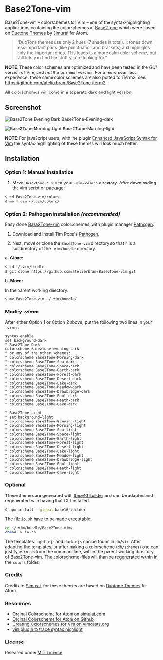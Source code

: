 # Base2Tone-vim

Base2Tone-vim – colorschemes for Vim – one of the syntax-highlighting applications containing the colorschemes of [Base2Tone](http://base2t.one) which were based on [Duotone Themes](http://simurai.com/projects/2016/01/01/duotone-themes/) by [Simurai](http://simurai.com/) for Atom.
> “DuoTone themes use only 2 hues (7 shades in total). It tones down less important parts (like punctuation and brackets) and highlights only the important ones. This leads to a more calm color scheme, but still lets you find the stuff you're looking for.”


**NOTE**: These color schemes are optimized and have been tested in the _GUI_ version of Vim, and _not_ the terminal version. For a more seamless experience: these same color schemes are also ported to iTerm2, see: <https://github.com/atelierbram/Base2Tone-iterm2>.

All colorschemes will come in a separate dark and light version.

## Screenshot
![Base2Tone Evening Dark](http://base2t.one/assets/img/png/Base2Tone-Evening-dark-vim_940x640.png) 
Base2Tone-Evening-dark

![Base2Tone Morning Light](http://base2t.one/assets/img/png/Base2Tone-Morning-light-vim_940x640.png) 
Base2Tone-Morning-light

**NOTE**: For javaScript users, with the plugin [Enhanced JavaScript Syntax for Vim](https://github.com/jelera/vim-javascript-syntax) the syntax-highlighting of these themes will look much better.

## Installation

### Option 1: Manual installation

1.  Move `Base2Tone-*.vim` to your `.vim/colors` directory. After downloading the
vim script or package:

```bash
$ cd Base2Tone-vim/colors
$ mv *.vim ~/.vim/colors/
```

### Option 2: Pathogen installation ***(recommended)***
Easy clone [Base2Tone-vim](https://github.com/atelierbram/Base2Tone-vim) colorschemes, with plugin manager [Pathogen].

1.  Download and install Tim Pope's [Pathogen].

2.  Next, move or clone the `Base2Tone-vim` directory so that it is
a subdirectory of the `.vim/bundle` directory.

a. **Clone:**

```bash
$ cd ~/.vim/bundle
$ git clone https://github.com/atelierbram/Base2Tone-vim.git
```

b. **Move:**

In the parent working directory:

```bash
$ mv Base2Tone-vim ~/.vim/bundle/
```

### Modify .vimrc

After either Option 1 or Option 2 above, put the following two lines in your
`.vimrc`:

```vim
syntax enable
set background=dark
" Base2Tone Dark
colorscheme Base2Tone-Evening-dark
" or any of the other schemes:
" colorscheme Base2Tone-Morning-dark
" colorscheme Base2Tone-Sea-dark
" colorscheme Base2Tone-Space-dark
" colorscheme Base2Tone-Earth-dark
" colorscheme Base2Tone-Forest-dark
" colorscheme Base2Tone-Desert-dark
" colorscheme Base2Tone-Lake-dark
" colorscheme Base2Tone-Meadow-dark
" colorscheme Base2Tone-Drawbridge-dark
" colorscheme Base2Tone-Pool-dark
" colorscheme Base2Tone-Heath-dark
" colorscheme Base2Tone-Cave-dark

" Base2Tone Light
" set background=light
" colorscheme Base2Tone-Evening-light
" colorscheme Base2Tone-Morning-light
" colorscheme Base2Tone-Sea-light
" colorscheme Base2Tone-Space-light
" colorscheme Base2Tone-Earth-light
" colorscheme Base2Tone-Forest-light
" colorscheme Base2Tone-Desert-light
" colorscheme Base2Tone-Lake-light
" colorscheme Base2Tone-Meadow-light
" colorscheme Base2Tone-Drawbridge-light
" colorscheme Base2Tone-Pool-light
" colorscheme Base2Tone-Heath-light
" colorscheme Base2Tone-Cave-light
```

### Optional

These themes are generated with [Base16 Builder](https://github.com/base16-builder/base16-builder) and can be adapted and regenerated with having that CLI installed.

```bash
$ npm install --global base16-builder
```

The file `io.sh` have to be made executable:

```bash
cd ~/.vim/bundle/Base2Tone-vim/
chmod +x io.sh
```

The templates `light.ejs` and `dark.ejs` can be found in `db/vim`.
After adapting the templates, or after making a colorscheme (`db/schemes`) one can just type `io.sh` from the commandline, within the parent working directory of Base2Tone-vim. The colorscheme-files will than be regenerated within in the `colors` folder.

### Credits
Credits to [Simurai](http://simurai.com/), for these themes are based on [Duotone Themes](http://simurai.com/projects/2016/01/01/duotone-themes/) for Atom.

### Resources
- [Orginal Colorscheme for Atom on simurai.com](http://simurai.com/projects/2016/01/01/duotone-themes/)
- [Orginal Colorscheme for Atom on Github](https://github.com/simurai/duotone-dark-syntax/blob/master/styles/colors.less)
- [Creating Colorschemes for Vim on vimcasts.org](http://vimcasts.org/episodes/creating-colorschemes-for-vim/)
- [vim plugin to trace syntax highlight](https://github.com/gerw/vim-HiLinkTrace)

### License
Released under [MIT Licence](http://atelierbram.mit-license.org)

[Pathogen]: https://github.com/tpope/vim-pathogen
